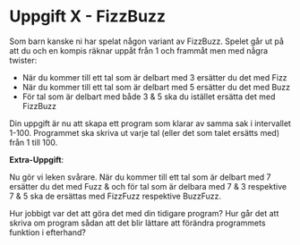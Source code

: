 # Uppgift X - FizzBuzz

Som barn kanske ni har spelat någon variant av FizzBuzz. Spelet går ut på att du och en kompis räknar uppåt från 1 och frammåt men med några twister:

- När du kommer till ett tal som är delbart med 3 ersätter du det med Fizz
- När du kommer till ett tal som är delbart med 5 ersätter du det med Buzz
- För tal som är delbart med både 3 & 5 ska du istället ersätta det med FizzBuzz

Din uppgift är nu att skapa ett program som klarar av samma sak i intervallet 1-100. Programmet ska skriva ut varje tal (eller det som talet ersätts med) från 1 till 100. 


**Extra-Uppgift**: 

Nu gör vi leken svårare. När du kommer till ett tal som är delbart med 7 ersätter du det med Fuzz & och för tal som är delbara med 7 & 3 respektive 7 & 5 ska de ersättas med FizzFuzz respektive BuzzFuzz.

Hur jobbigt var det att göra det med din tidigare program? Hur går det att skriva om program sådan att det blir lättare att förändra programmets funktion i efterhand?

